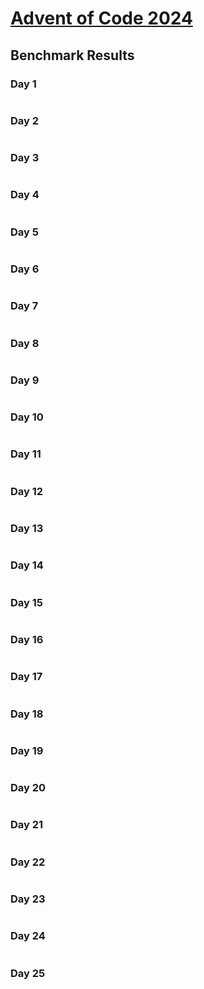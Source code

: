 # [Advent of Code 2024](https://adventofcode.com/2024)

## Benchmark Results
### Day 1
```

```
### Day 2
```

```
### Day 3
```

```
### Day 4
```

```
### Day 5
```

```
### Day 6
```

```
### Day 7
```

```
### Day 8
```

```
### Day 9
```

```
### Day 10
```

```
### Day 11
```

```
### Day 12
```

```
### Day 13
```

```
### Day 14
```

```
### Day 15
```

```
### Day 16
```

```
### Day 17
```

```
### Day 18
```

```
### Day 19
```

```
### Day 20
```

```
### Day 21
```

```
### Day 22
```

```
### Day 23
```

```
### Day 24
```

```
### Day 25
```

```